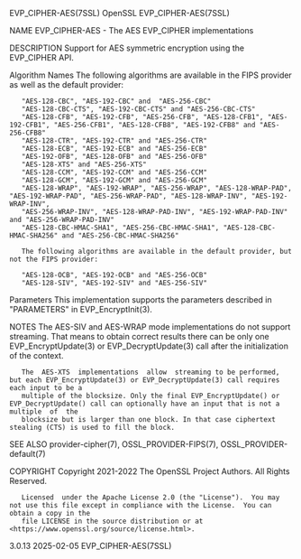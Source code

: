 EVP_CIPHER-AES(7SSL)							    OpenSSL							  EVP_CIPHER-AES(7SSL)

NAME
       EVP_CIPHER-AES - The AES EVP_CIPHER implementations

DESCRIPTION
       Support for AES symmetric encryption using the EVP_CIPHER API.

   Algorithm Names
       The following algorithms are available in the FIPS provider as well as the default provider:

       "AES-128-CBC", "AES-192-CBC" and	 "AES-256-CBC"
       "AES-128-CBC-CTS", "AES-192-CBC-CTS" and "AES-256-CBC-CTS"
       "AES-128-CFB", "AES-192-CFB", "AES-256-CFB", "AES-128-CFB1", "AES-192-CFB1", "AES-256-CFB1", "AES-128-CFB8", "AES-192-CFB8" and "AES-256-CFB8"
       "AES-128-CTR", "AES-192-CTR" and "AES-256-CTR"
       "AES-128-ECB", "AES-192-ECB" and "AES-256-ECB"
       "AES-192-OFB", "AES-128-OFB" and "AES-256-OFB"
       "AES-128-XTS" and "AES-256-XTS"
       "AES-128-CCM", "AES-192-CCM" and "AES-256-CCM"
       "AES-128-GCM", "AES-192-GCM" and "AES-256-GCM"
       "AES-128-WRAP", "AES-192-WRAP", "AES-256-WRAP", "AES-128-WRAP-PAD", "AES-192-WRAP-PAD", "AES-256-WRAP-PAD", "AES-128-WRAP-INV", "AES-192-WRAP-INV",
       "AES-256-WRAP-INV", "AES-128-WRAP-PAD-INV", "AES-192-WRAP-PAD-INV" and "AES-256-WRAP-PAD-INV"
       "AES-128-CBC-HMAC-SHA1", "AES-256-CBC-HMAC-SHA1", "AES-128-CBC-HMAC-SHA256" and "AES-256-CBC-HMAC-SHA256"

       The following algorithms are available in the default provider, but not the FIPS provider:

       "AES-128-OCB", "AES-192-OCB" and "AES-256-OCB"
       "AES-128-SIV", "AES-192-SIV" and "AES-256-SIV"

   Parameters
       This implementation supports the parameters described in "PARAMETERS" in EVP_EncryptInit(3).

NOTES
       The AES-SIV and AES-WRAP mode implementations do not support streaming. That means to obtain correct results there can be only one EVP_EncryptUpdate(3)
       or EVP_DecryptUpdate(3) call after the initialization of the context.

       The  AES-XTS  implementations  allow  streaming to be performed, but each EVP_EncryptUpdate(3) or EVP_DecryptUpdate(3) call requires each input to be a
       multiple of the blocksize. Only the final EVP_EncryptUpdate() or EVP_DecryptUpdate() call can optionally have an input that is not a  multiple  of  the
       blocksize but is larger than one block. In that case ciphertext stealing (CTS) is used to fill the block.

SEE ALSO
       provider-cipher(7), OSSL_PROVIDER-FIPS(7), OSSL_PROVIDER-default(7)

COPYRIGHT
       Copyright 2021-2022 The OpenSSL Project Authors. All Rights Reserved.

       Licensed	 under the Apache License 2.0 (the "License").	You may not use this file except in compliance with the License.  You can obtain a copy in the
       file LICENSE in the source distribution or at <https://www.openssl.org/source/license.html>.

3.0.13									  2025-02-05							  EVP_CIPHER-AES(7SSL)

